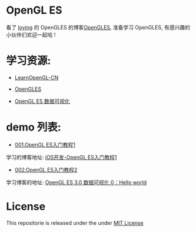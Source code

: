 #  OpenGL ES

看了 [loying](https://github.com/loyinglin) 的 OpenGLES 的博客[OpenGLES](https://www.jianshu.com/nb/2135411), 准备学习 OpenGLES, 有感兴趣的小伙伴们欢迎一起哈 !

# 学习资源:

- [ LearnOpenGL-CN](https://learnopengl-cn.github.io)

- [OpenGLES](https://www.jianshu.com/nb/2135411)

- [OpenGL ES 数据可视化](https://www.jianshu.com/c/6c651855b047)

# demo 列表:

- [001.OpenGL ES入门教程1](https://github.com/liuzhongning/NNLearn_OpenGLES/tree/master/001.OpenGL%20ES%20入门教程1)

学习的博客地址: [iOS开发-OpenGL ES入门教程1](https://www.jianshu.com/p/750fde1d8b6a)

- [002.OpenGL ES入门教程2](https://github.com/liuzhongning/NNLearn_OpenGLES/tree/master/002.OpenGL%20ES%20入门教程2)

学习博客的地址: [OpenGL ES 3.0 数据可视化 0：Hello world](https://www.jianshu.com/p/9ece99f1adda)

# License

This repositorie is released under the under [MIT License](https://github.com/liuzhongning/NNLearn_OpenGLES/blob/master/LICENSE)
